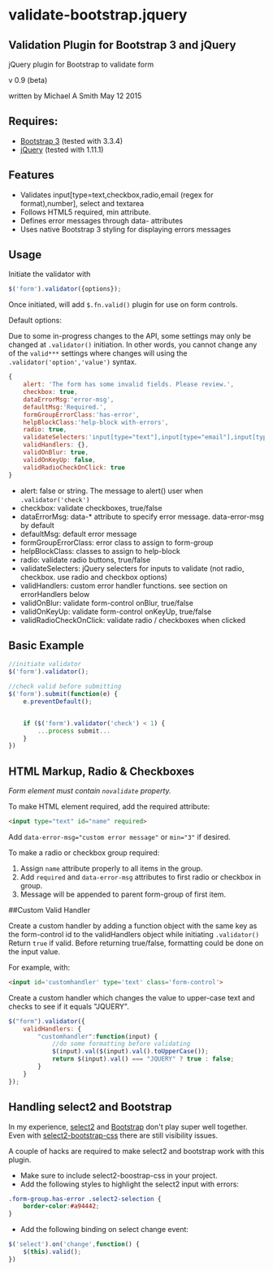 # validate-bootstrap.jquery

## Validation Plugin for Bootstrap 3 and jQuery

jQuery plugin for Bootstrap to validate form

v 0.9 (beta)

written by Michael A Smith
May 12 2015

## Requires:
* [Bootstrap 3](http://getbootstrap.com/) (tested with 3.3.4)
* [jQuery](https://jquery.com/) (tested with 1.11.1)

## Features
* Validates input[type=text,checkbox,radio,email (regex for format),number], select and textarea
* Follows HTML5 required, min attribute.
* Defines error messages through data- attributes
* Uses native Bootstrap 3 styling for displaying errors messages

## Usage

Initiate the validator with
```javascript
$('form').validator({options});
```
Once initiated, will add `$.fn.valid()` plugin for use on form controls.

Default options:

Due to some in-progress changes to the API, some settings may only be changed at 
`.validator()` initiation. In other words, you cannot change any of the 
`valid***` settings where changes will using the `.validator('option','value')` syntax.

```javascript
{
    alert: 'The form has some invalid fields. Please review.',
    checkbox: true,
    dataErrorMsg:'error-msg',
    defaultMsg:'Required.',
    formGroupErrorClass:'has-error',
    helpBlockClass:'help-block with-errors',
    radio: true,
    validateSelecters:'input[type="text"],input[type="email"],input[type="number"],select,textarea',
    validHandlers: {},
    validOnBlur: true,
    validOnKeyUp: false,
    validRadioCheckOnClick: true
}
```

* alert: false or string. The message to alert() user when `.validator('check')`
* checkbox: validate checkboxes, true/false
* dataErrorMsg: data-* attribute to specify error message. data-error-msg by default
* defaultMsg: default error message
* formGroupErrorClass: error class to assign to form-group
* helpBlockClass: classes to assign to help-block
* radio: validate radio buttons, true/false
* validateSelecters: jQuery selecters for inputs to validate (not radio, checkbox. use radio and checkbox options)
* validHandlers: custom error handler functions. see section on errorHandlers below
* validOnBlur: validate form-control onBlur, true/false
* validOnKeyUp: validate form-control onKeyUp, true/false
* validRadioCheckOnClick: validate radio / checkboxes when clicked

## Basic Example

```javascript
//initiate validator
$('form').validator();

//check valid before submitting
$('form').submit(function(e) {
    e.preventDefault();


    if ($('form').validator('check') < 1) {
        ...process submit...
    }
})
```

## HTML Markup, Radio & Checkboxes

*Form element must contain `novalidate` property.*

To make HTML element required, add the required attribute:

```html
<input type="text" id="name" required>
```

Add `data-error-msg="custom error message"` or `min="3"` if desired.

To make a radio or checkbox group required:

1. Assign `name` attribute properly to all items in the group.
2. Add `required` and `data-error-msg` attributes to first radio or checkbox in group.
3. Message will be appended to parent form-group of first item.

##Custom Valid Handler

Create a custom handler by adding a function object with the same key
as the form-control id to the validHandlers object while initiating
`.validator()` Return `true` if valid. Before returning true/false, formatting
could be done on the input value.

For example, with:

```html
<input id='customhandler' type='text' class='form-control'>
```

Create a custom handler which changes the value to upper-case text and
checks to see if it equals "JQUERY".

```javascript
$("form").validator({
    validHandlers: {
        "customhandler":function(input) {
            //do some formatting before validating
            $(input).val($(input).val().toUpperCase());
            return $(input).val() === "JQUERY" ? true : false;
        }
    }
});
```

## Handling select2 and Bootstrap

In my experience, [select2](https://select2.github.io/) and [Bootstrap](http://getbootstrap.com/) don't play super well together.
Even with [select2-bootstrap-css](https://fk.github.io/select2-bootstrap-css/) there are still visibility issues.

A couple of hacks are required to make select2 and bootstrap work with this plugin.

* Make sure to include select2-boostrap-css in your project.
* Add the following styles to highlight the select2 input with errors:
```css
.form-group.has-error .select2-selection {
    border-color:#a94442;
}
```
* Add the following binding on select change event:
```javascript
$('select').on('change',function() {
    $(this).valid();
})
```
